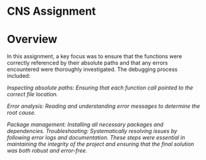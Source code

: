 # CNS Assignment

# Overview
In this assignment, a key focus was to ensure that the functions were correctly referenced by their absolute paths and that any errors encountered were thoroughly investigated. The debugging process included:

*Inspecting absolute paths: Ensuring that each function call pointed to the correct file location.*

*Error analysis: Reading and understanding error messages to determine the root cause.*

*Package management: Installing all necessary packages and dependencies.*
*Troubleshooting: Systematically resolving issues by following error logs and documentation.*
*These steps were essential in maintaining the integrity of the project and ensuring that the final solution was both robust and error-free.*
